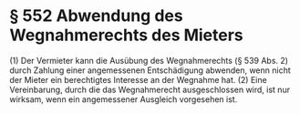 # § 552 Abwendung des Wegnahmerechts des Mieters
(1) Der Vermieter kann die Ausübung des Wegnahmerechts (§ 539 Abs. 2) durch Zahlung einer angemessenen Entschädigung abwenden, wenn nicht der Mieter ein berechtigtes Interesse an der Wegnahme hat.
(2) Eine Vereinbarung, durch die das Wegnahmerecht ausgeschlossen wird, ist nur wirksam, wenn ein angemessener Ausgleich vorgesehen ist.